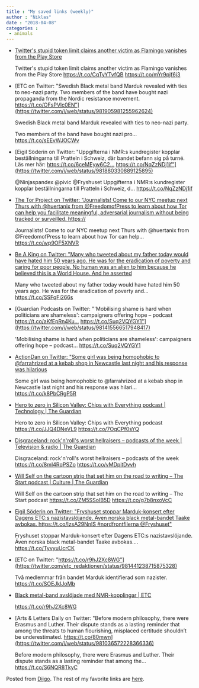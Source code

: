 ```yaml
---
title : "My saved links (weekly)"
author : "Niklas"
date : "2018-04-08"
categories : 
 - animals
---
```


- [Twitter's stupid token limit claims another victim as Flamingo vanishes from the Play Store](https://www.androidpolice.com/2018/04/06/twitters-stupid-token-limit-claims-another-victim-flamingo-vanishes-play-store/)
    
    Twitter's stupid token limit claims another victim as Flamingo vanishes from the Play Store https://t.co/CqTyYTvfQB https://t.co/mYr9pjf6j3
    
- [ETC on Twitter: "Swedish Black metal band Marduk revealed with ties to neo-nazi party. Two members of the band have bought nazi propaganda from the Nordic resistance movement. https://t.co/OFsPVlc0EN"](https://twitter.com/i/web/status/981905981255962624)
    
    Swedish Black metal band Marduk revealed with ties to neo-nazi party.
    
    Two members of the band have bought nazi pro… https://t.co/sEEvWJOCWv
    
- [Eigil Söderin on Twitter: "Uppgifterna i NMR:s kundregister kopplar beställningarna till Pratteln i Schweiz, där bandet befann sig på turné. Läs mer här: https://t.co/6ceMEyw6C2… https://t.co/NqZzNDj1if"](https://twitter.com/i/web/status/981880330889125895)
    
    @Ninjaspandex @pivic @Fryshuset Uppgifterna i NMR:s kundregister kopplar beställningarna till Pratteln i Schweiz, d… https://t.co/NqZzNDj1if
    
- [The Tor Project on Twitter: "Journalists! Come to our NYC meetup next Thurs with @huertanix from @FreedomofPress to learn about how Tor can help you facilitate meaningful, adversarial journalism without being tracked or surveilled. https://](https://twitter.com/i/web/status/981877860318285825)
    
    Journalists! Come to our NYC meetup next Thurs with @huertanix from @FreedomofPress to learn about how Tor can help… https://t.co/wp9OF5XNVR
    
- [Be A King on Twitter: "Many who tweeted about my father today would have hated him 50 years ago. He was for the eradication of poverty and caring for poor people. No human was an alien to him because he believed this is a World House. And he asserted](https://twitter.com/i/web/status/981691380962615296)
    
    Many who tweeted about my father today would have hated him 50 years ago. He was for the eradication of poverty and… https://t.co/SSFqFi266s
    
- [Guardian Podcasts on Twitter: "'Mobilising shame is hard when politicians are shameless': campaigners offering hope – podcast https://t.co/aKfEpRn4Ku… https://t.co/Suq2VQYGY1"](https://twitter.com/i/web/status/981415566517948417)
    
    'Mobilising shame is hard when politicians are shameless': campaigners offering hope – podcast… https://t.co/Suq2VQYGY1
    
- [ActionDan on Twitter: "Some girl was being homophobic to @farrahrized at a kebab shop in Newcastle last night and his response was hilarious](https://twitter.com/i/web/status/981413428790218753)
    
    Some girl was being homophobic to @farrahrized at a kebab shop in Newcastle last night and his response was hilari… https://t.co/k8PbCRgP5R
    
- [Hero to zero in Silicon Valley: Chips with Everything podcast | Technology | The Guardian](https://www.theguardian.com/technology/audio/2018/mar/30/hero-to-zero-in-silicon-valley-chips-with-everything-podcast?utm_source=dlvr.it&utm_medium=twitter)
    
    Hero to zero in Silicon Valley: Chips with Everything podcast https://t.co/JJQ4DNeVL9 https://t.co/7OqCPf0sYQ
    
- [Disgraceland: rock'n'roll's worst hellraisers – podcasts of the week | Television & radio | The Guardian](https://www.theguardian.com/tv-and-radio/2018/mar/30/disgraceland-rocknrolls-worst-hellraisers-podcasts-of-the-week?utm_source=dlvr.it&utm_medium=twitter)
    
    Disgraceland: rock'n'roll's worst hellraisers – podcasts of the week https://t.co/8mI4RqPSZo https://t.co/vMDpitDvvh
    
- [Will Self on the cartoon strip that set him on the road to writing – The Start podcast | Culture | The Guardian](https://www.theguardian.com/culture/audio/2018/mar/15/will-self-on-the-cartoon-strip-that-set-him-on-the-road-to-writing-the-start-podcast?utm_source=dlvr.it&utm_medium=twitter)
    
    Will Self on the cartoon strip that set him on the road to writing – The Start podcast https://t.co/ZM5SSoIB5D https://t.co/g7b8nxoVcC
    
- [Eigil Söderin on Twitter: "Fryshuset stoppar Marduk-konsert efter Dagens ETC:s nazistavslöjande. Även norska black metal-bandet Taake avbokas. https://t.co/IzsA29NnIS #nordfrontfilerna @Fryshuset"](https://twitter.com/i/web/status/981550100546760704)
    
    Fryshuset stoppar Marduk-konsert efter Dagens ETC:s nazistavslöjande. Även norska black metal-bandet Taake avbokas.… https://t.co/TyvyuUcrCK
    
- [ETC on Twitter: "https://t.co/r9hJ2Xc8WG"](https://twitter.com/etc_redaktionen/status/981441238715875328)
    
    Två medlemmar från bandet Marduk identifierad som nazister. https://t.co/SOEJklJoMb
    
- [Black metal-band avslöjade med NMR-kopplingar | ETC](https://www.etc.se/nyheter/black-metal-band-avslojade-med-nmr-kopplingar)
    
    https://t.co/r9hJ2Xc8WG
    
- [Arts & Letters Daily on Twitter: "Before modern philosophy, there were Erasmus and Luther. Their dispute stands as a lasting reminder that among the threats to human flourishing, misplaced certitude shouldn’t be underestimated. https://t.co/80mwn](https://twitter.com/i/web/status/981036572228366336)
    
    Before modern philosophy, there were Erasmus and Luther. Their dispute stands as a lasting reminder that among the… https://t.co/S6NQR8TkyC
    

Posted from [Diigo](https://www.diigo.com). The rest of my favorite links are [here](https://www.diigo.com/user/npivic).
